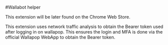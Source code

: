 #Wallabot helper

This extension will be later found on the Chrome Web Store.

This extension uses network traffic analysis to obtain the Bearer token used after logging in on wallapop. This ensures the login and MFA is done via the official Wallapop WebApp to obtain the Bearer token.
